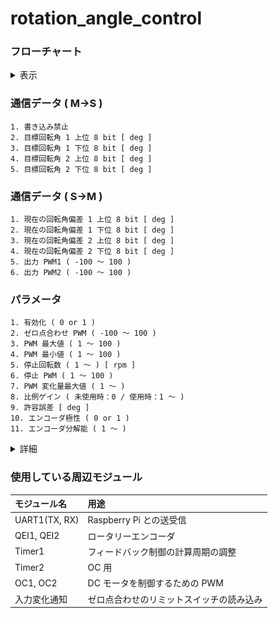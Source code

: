 
# rotation_angle_control
### フローチャート
<details><summary>表示</summary><div>

<br>

***※太字斜体下線の文字列はパラメータで設定する値***

![](img/flow_chart/rotation_angle_control_1.svg)
* A : ゼロ点合わせの処理にあたる．リミットスイッチが押されるとループを抜けて回転角制御の処理に移行する．
* B : 出力デューティー比を決定する式．ちなみに cnt_diff は「位置カウント目標値 - 位置カウント現在値」で求めている．
* C, D : 出力デューティー比を既定の範囲内に収める処理．
* E : 非常停止を解除した際の急加速を防止する処理．
    * 非常停止などによって駆動電源が投入されていない状態で回転角偏差が生じると，加減速処理が効力を発揮せず，駆動電源を投入すると（非常停止を解除すると）モータが急加速する可能性がある ( 詳細は「 G 」を参照 ) ．
    * そこで回転数現在値が「停止回転数」以下になったら駆動電源が投入されていない可能性があると判断して，「停止 PWM」を出力デューティー比の上限にする．
* F : 現在値と目標値の偏差の絶対値が「許容誤差」以下になったらモータを停止する．
* G : モータの加減速処理
    * 「 B 」式で出力デューティー比を計算しているため，回転角目標値を急激に変化させるなどして回転角偏差の絶対値が大きくなると，出力デューティー比が大きくなってモータが急加速する可能性がある．これを防ぐために単位時間当たりのデューティー比の変化量に制限を設けている（加減速処理）．
    * 加減速処理に関してはフィードバックを行っておらず，モータの状態に関係なく時間が経過すればデューティー比を大きくすることができる．したがって，「 E 」のように駆動電源が投入されている状態では加減速処理が機能しない．
* H : 「有効化」が 0 だったチャンネルはモータを駆動しない．誤作動を防ぐために，<u>***使用しないチャンネルの「有効化」は 0 にすること．***</u>
* I : 「エンコーダ極性」というパラメータが正しいか確認する処理．
    * 以下の２つの語句を定義する．
        * 位置カウント実測値 : エンコーダから出力されるパルスから計算した位置カウント
        * 位置カウント現在値 : 「エンコーダ極性」が 0 のときは位置カウント実測値と等しい値，「エンコーダ極性」が 1 のときは位置カウント実測値に -1 を乗じた値．
    * このプログラムはモータが正転したとき ( デューティー比が正のとき ) に位置カウント現在値が増加する前提で書かれている．エンコーダの取り付けられている向きやギヤのかまされ方に応じてモータ正転時の位置カウント実測値の変化量の符号が変わるため，状況に応じて「エンコーダ極性」の値を適切に設定しなければならない．
    * 「エンコーダ極性」の値が不適切な場合（モータ正転時の位置カウント現在値が減少してしまう場合），常にプログラムの意図した方向とは逆の方向にモータが回転するため，以下のような流れで暴走してしまう．
        1. 偏差が生じるとモータを駆動して偏差の絶対値を小さくしようとする．
        2. プログラムが意図した方向とは逆の方向に回転してしまう．
        3. 偏差の絶対値が大きくなる．
        4. 偏差の絶対値に比例してモータの出力を上げるため，偏差の絶対値がさらに大きくなる
        5. 「PWM 最大値」になるまでモータの出力が上がる

![](img/flow_chart/rotation_angle_control_2.svg)
* J : check_pol() の中核にあたる処理．
    * 出力デューティー比が「PWM 最大値」のときに偏差の絶対値が増加したら，err_cnt をインクリメントする．
* K : 出力デューティー比の符号が変わったら err_cnt をクリアする．
    * モータの回転方向が逆転するような回転角目標値が与えられたとき(*1)，「エンコーダ極性」が適切に設定されていたとしても J の条件を満たしてしまう可能性があるので，err_cnt をクリアする．
* L : 出力デューティー比の符号が変わらずに J の条件を 4 回連続で満たしたら，I で説明した暴走状態だと判断して inform_err() を呼び出す．
* M : モータを停止して LED を一定の間隔で点滅させ，エラーが発生したことを通知する．

*1 :<br>
例として回転角目標値が 1000 [deg], 回転角現在値が 500 [deg] で出力デューティー比が 70% のときに，回転角目標値を 0 [deg] に変更するとモータの回転方向が逆転する．
</details></div>

### 通信データ ( M->S )
    1. 書き込み禁止
    2. 目標回転角 1 上位 8 bit [ deg ]
    3. 目標回転角 1 下位 8 bit [ deg ]
    4. 目標回転角 2 上位 8 bit [ deg ]
    5. 目標回転角 2 下位 8 bit [ deg ]
### 通信データ ( S->M )
    1. 現在の回転角偏差 1 上位 8 bit [ deg ]
    2. 現在の回転角偏差 1 下位 8 bit [ deg ]
    3. 現在の回転角偏差 2 上位 8 bit [ deg ]
    4. 現在の回転角偏差 2 下位 8 bit [ deg ]
    5. 出力 PWM1 ( -100 ～ 100 )
    6. 出力 PWM2 ( -100 ～ 100 )
### パラメータ
    1. 有効化 ( 0 or 1 )
    2. ゼロ点合わせ PWM ( -100 ～ 100 )
    3. PWM 最大値 ( 1 ～ 100 )
    4. PWM 最小値 ( 1 ～ 100 )
    5. 停止回転数 ( 1 ～ ) [ rpm ]
    6. 停止 PWM ( 1 ～ 100 )
    7. PWM 変化量最大値 ( 1 ～ )
    8. 比例ゲイン ( 未使用時：0 / 使用時：1 ～ )
    9. 許容誤差 [ deg ]
    10. エンコーダ極性 ( 0 or 1 )
    11. エンコーダ分解能 ( 1 ～ )
<details><summary>詳細</summary><div>

* 有効化
    * 使用するときは 1 にする．
    * 使用しないときは 0 にしておく．
    * ***使用しないのに 1 にしおくと，エンコーダのコネクタから乗ったノイズによって誤動作が起こる可能性がある．***
* ゼロ点合わせ PWM
    * ゼロ点合わせ時に出力する PWM 波形のデューティー比
    * 負の値を指定することで回転方向を逆転させることができる
    * ゼロ点合わせ用のリミットスイッチが押された時点で急停止させるため，機械的，電気的にダメージの少ない小さめな値を指定すること
* PWM 最大値
    * 制御基板から出力する PWM 波形 のデューティー比の最大値
    * 「PWM 最大値」よりも大きな値がマスターから指定された場合は，「PWM 最大値」が代わりに使用される
    * 極力小さな値を指定することで，マスター側のプログラムに不具合が生じてもモータの暴走を防ぐことができる
* PWM 最小値
    * モータが回転するデューティー比の最小値を指定する
    * 目標値と現在値の偏差の絶対値が小さいときの微調整に使用する
* 停止回転数
    * モータが停止したと判断する回転数の最大値を指定する.詳細はフローチャートの E を参照すること．
* 停止 PWM
    * モータが停止したと判断されたときのデューティー比の上限．詳細はフローチャートの E を参照すること．
* PWM 変化量最大値
    * 許容する 1 秒あたりのデューティー比の変化量
    * 例としてこのパラメータを 50 に設定した場合，1 秒間で最大 50% だけデューティー比を変化させることができるため，停止状態（0%）から最大出力（100%）になるまで 2 秒かかることになる．
* 比例ゲイン
    * 出力デューティー比を決定する際に使用する．
    * 詳細はフローチャートの B を参照すること．
    * 使用しないチャンネルの比例ゲインは 0 にすること
    * 大きめの値に設定することによってモータの加減速処理を行うことが可能．ただし，***足回りを制御する際には比例ゲインは小さめにして加減速処理は別に実装する方が好ましい．***
* 許容誤差
    * フィードバック制御で回転角現在値を回転角目標値に近づけていく際，許容する誤差．
    * 偏差が許容誤差以下になったらモータを停止させる．
* エンコーダ極性
    * エンコーダの取り付けられ方に応じて設定する．詳細はフローチャートの I を参照すること．
* エンコーダ分解能
    * 分解能（１回転で何パルス出力されるか）を指定する
    * 古いエンコーダ ( RE30E-300-213-1 ) は分解能 300，新しいエンコーダ ( AMT102-V ) は DIP スイッチで分解能を設定できる．（分解能 384 で使うことが多い）
    * 新しいエンコーダ ( AMT102-V ) に関して，DIP スイッチと分解能の関係を下図に示す．( [引用元](https://www.cuidevices.com/product/resource/amt10.pdf) )
    ![](img/resolution_settings.PNG)
</div></details>

### 使用している周辺モジュール
|モジュール名|用途|
|:-|:-|
|UART1(TX, RX)|Raspberry Pi との送受信|
|QEI1, QEI2|ロータリーエンコーダ|
|Timer1|フィードバック制御の計算周期の調整|
|Timer2|OC 用|
|OC1, OC2|DC モータを制御するための PWM|
|入力変化通知|ゼロ点合わせのリミットスイッチの読み込み|
